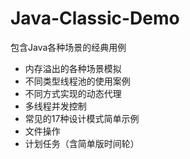 # Java-Classic-Demo
包含Java各种场景的经典用例

- 内存溢出的各种场景模拟
- 不同类型线程池的使用案例
- 不同方式实现的动态代理
- 多线程并发控制
- 常见的17种设计模式简单示例
- 文件操作
- 计划任务（含简单版时间轮）